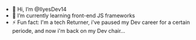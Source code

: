 - 👋 Hi, I’m @IlyesDev14
- 🌱 I’m currently learning front-end JS frameworks
- ⚡ Fun fact: I'm a tech Returner, i've paused my Dev career for a certain periode, and now i'm back on my Dev chair...

<!---
IlyesDev14/IlyesDev14 is a ✨ special ✨ repository because its `README.md` (this file) appears on your GitHub profile.
You can click the Preview link to take a look at your changes.
--->
